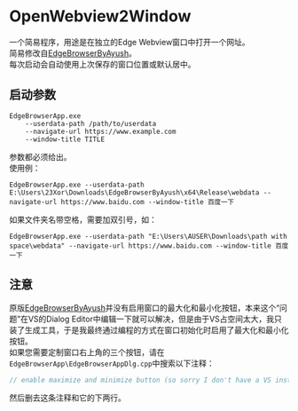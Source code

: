 # OpenWebview2Window  
一个简易程序，用途是在独立的Edge Webview窗口中打开一个网址。  
简易修改自[EdgeBrowserByAyush](https://www.codeproject.com/Tips/5287858/WebView2-Edge-Browser-in-MFC-Cplusplus-application)。  
每次启动会自动使用上次保存的窗口位置或默认居中。  


## 启动参数  
```
EdgeBrowserApp.exe
    --userdata-path /path/to/userdata
    --navigate-url https://www.example.com
    --window-title TITLE
```
参数都必须给出。  
使用例：  
```
EdgeBrowserApp.exe --userdata-path E:\Users\23Xor\Downloads\EdgeBrowserByAyush\x64\Release\webdata --navigate-url https://www.baidu.com --window-title 百度一下
```
如果文件夹名带空格，需要加双引号，如：  
```
EdgeBrowserApp.exe --userdata-path "E:\Users\AUSER\Downloads\path with space\webdata" --navigate-url https://www.baidu.com --window-title 百度一下
```


## 注意  
原版[EdgeBrowserByAyush](https://www.codeproject.com/Tips/5287858/WebView2-Edge-Browser-in-MFC-Cplusplus-application)并没有启用窗口的最大化和最小化按钮，本来这个“问题”在VS的Dialog Editor中编辑一下就可以解决，但是由于VS占空间太大，我只装了生成工具，于是我最终通过编程的方式在窗口初始化时启用了最大化和最小化按钮。  
如果您需要定制窗口右上角的三个按钮，请在`EdgeBrowserApp\EdgeBrowserAppDlg.cpp`中搜索以下注释：  
```c++
// enable maximize and minimize button (so sorry I don't have a VS installation)
```
然后删去这条注释和它的下两行。  
